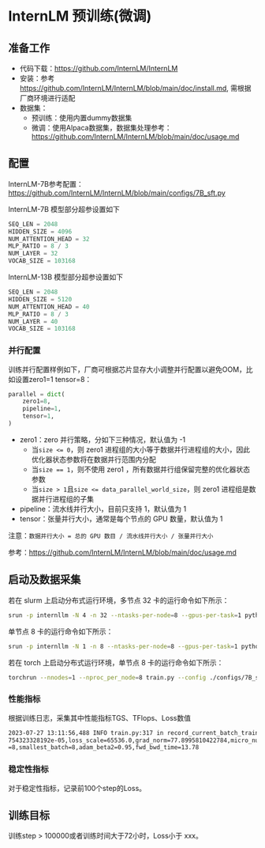 # InternLM 预训练(微调)

## 准备工作

- 代码下载：https://github.com/InternLM/InternLM
- 安装：参考 https://github.com/InternLM/InternLM/blob/main/doc/install.md, 需根据厂商环境进行适配
- 数据集：
  - 预训练：使用内置dummy数据集
  - 微调：使用Alpaca数据集，数据集处理参考：https://github.com/InternLM/InternLM/blob/main/doc/usage.md


## 配置

InternLM-7B参考配置：https://github.com/InternLM/InternLM/blob/main/configs/7B_sft.py

InternLM-7B 模型部分超参设置如下
```python
SEQ_LEN = 2048
HIDDEN_SIZE = 4096
NUM_ATTENTION_HEAD = 32
MLP_RATIO = 8 / 3
NUM_LAYER = 32
VOCAB_SIZE = 103168
```
InternLM-13B 模型部分超参设置如下
```python
SEQ_LEN = 2048
HIDDEN_SIZE = 5120
NUM_ATTENTION_HEAD = 40
MLP_RATIO = 8 / 3
NUM_LAYER = 40
VOCAB_SIZE = 103168
```
### 并行配置

训练并行配置样例如下，厂商可根据芯片显存大小调整并行配置以避免OOM，比如设置zero1=1 tensor=8：
```python
parallel = dict(
    zero1=8,
    pipeline=1,
    tensor=1,
)
```
- zero1：zero 并行策略，分如下三种情况，默认值为 -1
  - 当`size <= 0`，则 zero1 进程组的大小等于数据并行进程组的大小，因此优化器状态参数将在数据并行范围内分配
  - 当`size == 1`，则不使用 zero1 ，所有数据并行组保留完整的优化器状态参数
  - 当`size > 1`且`size <= data_parallel_world_size`，则 zero1 进程组是数据并行进程组的子集
- pipeline：流水线并行大小，目前只支持 1，默认值为 1
- tensor：张量并行大小，通常是每个节点的 GPU 数量，默认值为 1

注意：`数据并行大小 = 总的 GPU 数目 / 流水线并行大小 / 张量并行大小`

参考：https://github.com/InternLM/InternLM/blob/main/doc/usage.md


## 启动及数据采集

若在 slurm 上启动分布式运行环境，多节点 32 卡的运行命令如下所示：

```bash
srun -p internllm -N 4 -n 32 --ntasks-per-node=8 --gpus-per-task=1 python train.py --config ./configs/7B_sft.py
```

单节点 8 卡的运行命令如下所示：
```bash
srun -p internllm -N 1 -n 8 --ntasks-per-node=8 --gpus-per-task=1 python train.py --config ./configs/7B_sft.py
```

若在 torch 上启动分布式运行环境，单节点 8 卡的运行命令如下所示：
```bash
torchrun --nnodes=1 --nproc_per_node=8 train.py --config ./configs/7B_sft.py --launcher "torch"
```

### 性能指标
根据训练日志，采集其中性能指标TGS、TFlops、Loss数值
```bash
2023-07-27 13:11:56,488 INFO train.py:317 in record_current_batch_training_metrics -- tflops=54.33760564166562,step=0,loss=11.577922821044922,tgs (tokens/gpu/second)=491.55,lr=9.779
754323328192e-05,loss_scale=65536.0,grad_norm=77.8995810422784,micro_num=1,num_consumed_tokens=262144,inf_nan_skip_batches=0,num_samples_in_batch=8,largest_length=2048,largest_batch
=8,smallest_batch=8,adam_beta2=0.95,fwd_bwd_time=13.78
```
### 稳定性指标

对于稳定性指标，记录前100个step的Loss。



## 训练目标
训练step > 100000或者训练时间大于72小时，Loss小于 xxx。